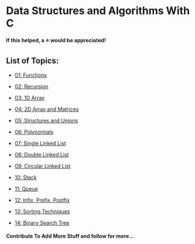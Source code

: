 # Data Structures and Algorithms With C

#### If this helped, a ⭐ would be appreciated!

## List of Topics:

* <a href="https://github.com/nisheet-n/data-structures/tree/main/01)%20Functions">01: Functions</a>

* <a href="https://github.com/nisheet-n/data-structures/tree/main/02)%20Recursion">02: Recursion</a>

* <a href="https://github.com/nisheet-n/data-structures/tree/main/03)%201D%20Array">03: 1D Array</a>

* <a href="https://github.com/nisheet-n/data-structures/tree/main/04)%202D%20Array%20and%20Matrices">04: 2D Array and Matrices</a>

* <a href="https://github.com/nisheet-n/data-structures/tree/main/05)%20Structures%20and%20Unions">05: Structures and Unions</a>

* <a href="https://github.com/nisheet-n/data-structures/tree/main/06)%20Polynomials">06: Polynomials</a>

* <a href="https://github.com/nisheet-n/data-structures/tree/main/07)%20Single%20Linked%20List">07: Single Linked List</a>

* <a href="https://github.com/nisheet-n/data-structures/tree/main/08)%20Double%20Linked%20List">08: Double Linked List</a>

* <a href="https://github.com/nisheet-n/data-structures/tree/main/09)%20Circular%20Linked%20List">09: Circular Linked List</a>

* <a href="https://github.com/nisheet-n/data-structures/tree/main/10)%20Stack">10: Stack</a>

* <a href="https://github.com/nisheet-n/data-structures/tree/main/11)%20Queue">11: Queue</a>

* <a href="https://github.com/nisheet-n/data-structures/tree/main/12)%20Infix%2C%20Prefix%2C%20Postfix">12: Infix, Prefix, Postfix</a>

* <a href="https://github.com/nisheet-n/data-structures/tree/main/13)%20Sorting%20Techniques">13: Sorting Techniques</a>

* <a href="https://github.com/nisheet-n/data-structures/tree/main/14)%20Binary%20Search%20Tree">14: Binary Search Tree</a>


#### Contribute To Add More Stuff and follow for more...
